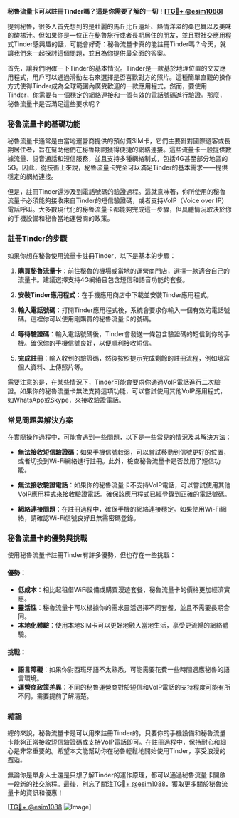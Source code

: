 **秘魯流量卡可以註冊Tinder嗎？這是你需要了解的一切！[[TG💪+ @esim1088](https://t.me/s/esim1088)]**

提到秘魯，很多人首先想到的是壯麗的馬丘比丘遺址、熱情洋溢的桑巴舞以及美味的酸橘汁。但如果你是一位正在秘魯旅行或者長期居住的朋友，並且對社交應用程式Tinder感興趣的話，可能會好奇：秘魯流量卡真的能註冊Tinder嗎？今天，就讓我們來一起探討這個問題，並且為你提供最全面的答案。

首先，讓我們明確一下Tinder的基本情況。Tinder是一款基於地理位置的交友應用程式，用戶可以通過滑動左右來選擇是否喜歡對方的照片。這種簡單直觀的操作方式使得Tinder成為全球範圍內廣受歡迎的一款應用程式。然而，要使用Tinder，你需要有一個穩定的網絡連接和一個有效的電話號碼進行驗證。那麼，秘魯流量卡是否滿足這些要求呢？

### 秘魯流量卡的基礎功能

秘魯流量卡通常是由當地運營商提供的預付費SIM卡，它們主要針對國際遊客或長期居住者，旨在幫助他們在秘魯期間獲得便捷的網絡連接。這些流量卡一般提供數據流量、語音通話和短信服務，並且支持多種網絡制式，包括4G甚至部分地區的5G。因此，從技術上來說，秘魯流量卡完全可以滿足Tinder的基本需求——提供穩定的網絡連接。

但是，註冊Tinder還涉及到電話號碼的驗證過程。這就意味著，你所使用的秘魯流量卡必須能夠接收來自Tinder的短信驗證碼，或者支持VoIP（Voice over IP）電話呼叫。大多數現代化的秘魯流量卡都能夠完成這一步驟，但具體情況取決於你的手機設備和秘魯當地運營商的政策。

### 註冊Tinder的步驟

如果你想在秘魯使用流量卡註冊Tinder，以下是基本的步驟：

1. **購買秘魯流量卡**：前往秘魯的機場或當地的運營商門店，選擇一款適合自己的流量卡。建議選擇支持4G網絡且包含短信和語音功能的套餐。
   
2. **安裝Tinder應用程式**：在手機應用商店中下載並安裝Tinder應用程式。

3. **輸入電話號碼**：打開Tinder應用程式後，系統會要求你輸入一個有效的電話號碼。這裡你可以使用剛購買的秘魯流量卡的號碼。

4. **等待驗證碼**：輸入電話號碼後，Tinder會發送一條包含驗證碼的短信到你的手機。確保你的手機信號良好，以便順利接收短信。

5. **完成註冊**：輸入收到的驗證碼，然後按照提示完成剩餘的註冊流程，例如填寫個人資料、上傳照片等。

需要注意的是，在某些情況下，Tinder可能會要求你通過VoIP電話進行二次驗證。如果你的秘魯流量卡無法支持這項功能，可以嘗試使用其他VoIP應用程式，如WhatsApp或Skype，來接收驗證電話。

### 常見問題與解決方案

在實際操作過程中，可能會遇到一些問題，以下是一些常見的情況及其解決方法：

- **無法接收短信驗證碼**：如果手機信號較弱，可以嘗試移動到信號更好的位置，或者切換到Wi-Fi網絡進行註冊。此外，檢查秘魯流量卡是否啟用了短信功能。

- **無法接收驗證電話**：如果你的秘魯流量卡不支持VoIP電話，可以嘗試使用其他VoIP應用程式來接收驗證電話。確保該應用程式已經登錄到正確的電話號碼。

- **網絡連接問題**：在註冊過程中，確保手機的網絡連接穩定。如果使用Wi-Fi網絡，請確認Wi-Fi信號良好且無需密碼登錄。

### 秘魯流量卡的優勢與挑戰

使用秘魯流量卡註冊Tinder有許多優勢，但也存在一些挑戰：

#### 優勢：
- **低成本**：相比起租借WiFi設備或購買漫遊套餐，秘魯流量卡的價格更加經濟實惠。
- **靈活性**：秘魯流量卡可以根據你的需求靈活選擇不同套餐，並且不需要長期合同。
- **本地化體驗**：使用本地SIM卡可以更好地融入當地生活，享受更流暢的網絡體驗。

#### 挑戰：
- **語言障礙**：如果你對西班牙語不太熟悉，可能需要花費一些時間適應秘魯的語言環境。
- **運營商政策差異**：不同的秘魯運營商對於短信和VoIP電話的支持程度可能有所不同，需要提前了解清楚。

### 結論

總的來說，秘魯流量卡是可以用來註冊Tinder的，只要你的手機設備和秘魯流量卡能夠正常接收短信驗證碼或支持VoIP電話即可。在註冊過程中，保持耐心和細心是非常重要的。希望本文能幫助你在秘魯輕鬆地開始使用Tinder，享受浪漫的邂逅。

無論你是單身人士還是只想了解Tinder的運作原理，都可以通過秘魯流量卡開啟一段新的社交旅程。最後，別忘了關注[TG💪+ @esim1088](https://t.me/s/esim1088)，獲取更多關於秘魯流量卡的資訊和優惠！

[[TG💪+ @esim1088](https://t.me/s/esim1088) ![Image](https://i.postimg.cc/4NQfJmqS/Snipaste-2025-05-13-00-14-12.png)]